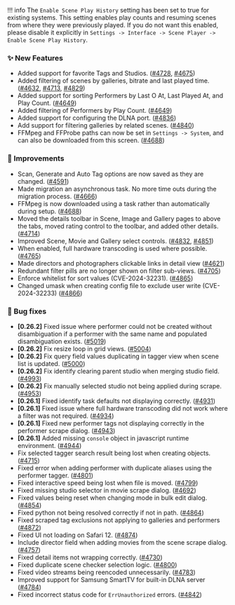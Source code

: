 !!! info
    The `Enable Scene Play History` setting has been set to true for existing systems. This setting enables play counts and resuming scenes from where they were previously played. If you do not want this enabled, please disable it explicitly in `Settings -> Interface -> Scene Player -> Enable Scene Play History`.

### ✨ New Features
* Added support for favorite Tags and Studios. ([#4728](https://github.com/stashapp/stash/pull/4728), [#4675](https://github.com/stashapp/stash/pull/4675))
* Added filtering of scenes by galleries, bitrate and last played time. ([#4632](https://github.com/stashapp/stash/pull/4632), [#4713](https://github.com/stashapp/stash/pull/4713), [#4829](https://github.com/stashapp/stash/pull/4829))
* Added support for sorting Performers by Last O At, Last Played At, and Play Count. ([#4649](https://github.com/stashapp/stash/pull/4649))
* Added filtering of Performers by Play Count. ([#4649](https://github.com/stashapp/stash/pull/4649))
* Added support for configuring the DLNA port. ([#4836](https://github.com/stashapp/stash/pull/4836))
* Add support for filtering galleries by related scenes. ([#4840](https://github.com/stashapp/stash/pull/4840))
* FFMpeg and FFProbe paths can now be set in `Settings -> System`, and can also be downloaded from this screen. ([#4688](https://github.com/stashapp/stash/pull/4688))

### 🎨 Improvements
* Scan, Generate and Auto Tag options are now saved as they are changed. ([#4591](https://github.com/stashapp/stash/pull/4591))
* Made migration an asynchronous task. No more time outs during the migration process. ([#4666](https://github.com/stashapp/stash/pull/4666))
* FFMpeg is now downloaded using a task rather than automatically during setup. ([#4688](https://github.com/stashapp/stash/pull/4688))
* Moved the details toolbar in Scene, Image and Gallery pages to above the tabs, moved rating control to the toolbar, and added other details. ([#4714](https://github.com/stashapp/stash/pull/4714))
* Improved Scene, Movie and Gallery select controls. ([#4832](https://github.com/stashapp/stash/pull/4832), [#4851](https://github.com/stashapp/stash/pull/4851))
* When enabled, full hardware transcoding is used where possible. ([#4765](https://github.com/stashapp/stash/pull/4765))
* Made directors and photographers clickable links in detail view ([#4621](https://github.com/stashapp/stash/pull/4621))
* Redundant filter pills are no longer shown on filter sub-views. ([#4705](https://github.com/stashapp/stash/pull/4705))
* Enforce whitelist for sort values (CVE-2024-32231). ([#4865](https://github.com/stashapp/stash/pull/4865))
* Changed umask when creating config file to exclude user write (CVE-2024-32233) ([#4866](https://github.com/stashapp/stash/pull/4866))

### 🐛 Bug fixes
* **[0.26.2]** Fixed issue where performer could not be created without disambiguation if a performer with the same name and populated disambiguation exists. ([#5019](https://github.com/stashapp/stash/pull/5019))
* **[0.26.2]** Fix resize loop in grid views. ([#5004](https://github.com/stashapp/stash/pull/5004))
* **[0.26.2]** Fix query field values duplicating in tagger view when scene list is updated. ([#5000](https://github.com/stashapp/stash/pull/5000))
* **[0.26.2]** Fix identify clearing parent studio when merging studio field. ([#4993](https://github.com/stashapp/stash/pull/4993))
* **[0.26.2]** Fix manually selected studio not being applied during scrape. ([#4953](https://github.com/stashapp/stash/pull/4953))
* **[0.26.1]** Fixed identify task defaults not displaying correctly. ([#4931](https://github.com/stashapp/stash/pull/4931))
* **[0.26.1]** Fixed issue where full hardware transcoding did not work where a filter was not required. ([#4934](https://github.com/stashapp/stash/pull/4934))
* **[0.26.1]** Fixed new performer tags not displaying correctly in the performer scrape dialog. ([#4943](https://github.com/stashapp/stash/pull/4943))
* **[0.26.1]** Added missing `console` object in javascript runtime environment. ([#4944](https://github.com/stashapp/stash/pull/4944))
* Fix selected tagger search result being lost when creating objects. ([#4715](https://github.com/stashapp/stash/pull/4715))
* Fixed error when adding performer with duplicate aliases using the performer tagger. ([#4801](https://github.com/stashapp/stash/pull/4801))
* Fixed interactive speed being lost when file is moved. ([#4799](https://github.com/stashapp/stash/pull/4799))
* Fixed missing studio selector in movie scrape dialog. ([#4692](https://github.com/stashapp/stash/pull/4692))
* Fixed values being reset when changing mode in bulk edit dialog. ([#4854](https://github.com/stashapp/stash/pull/4854))
* Fixed python not being resolved correctly if not in path. ([#4864](https://github.com/stashapp/stash/pull/4864))
* Fixed scraped tag exclusions not applying to galleries and performers ([#4872](https://github.com/stashapp/stash/pull/4872))
* Fixed UI not loading on Safari 12. ([#4874](https://github.com/stashapp/stash/pull/4874))
* Include director field when adding movies from the scene scrape dialog. ([#4757](https://github.com/stashapp/stash/pull/4757))
* Fixed detail items not wrapping correctly. ([#4730](https://github.com/stashapp/stash/pull/4730))
* Fixed duplicate scene checker selection logic. ([#4800](https://github.com/stashapp/stash/pull/4800))
* Fixed video streams being reencoded unnecessarily. ([#4783](https://github.com/stashapp/stash/pull/4783))
* Improved support for Samsung SmartTV for built-in DLNA server ([#4784](https://github.com/stashapp/stash/pull/4784))
* Fixed incorrect status code for `ErrUnauthorized` errors. ([#4842](https://github.com/stashapp/stash/pull/4842))